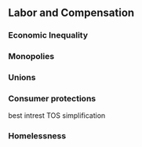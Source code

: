 ## Labor and Compensation

### Economic Inequality

### Monopolies

### Unions

### Consumer protections

best intrest
TOS simplification

### Homelessness